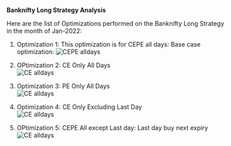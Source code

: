 **Banknifty Long Strategy Analysis**  

Here are the list of Optimizations performed on the Banknifty Long Strategy in the month of Jan-2022:  

1. Optimization 1: This optimization is for CEPE all days: Base case optimization:
   ![CEPE alldays](https://github.com/qodeinvestments/Bankniftylong/blob/main/analysis/CEPEalldays.png)

2. OPtimization 2: CE Only All Days  
    ![CE alldays](https://github.com/qodeinvestments/Bankniftylong/blob/main/analysis/CEalldays.png) 

3. Optimization 3: PE Only All Days  
    ![CE alldays](https://github.com/qodeinvestments/Bankniftylong/blob/main/analysis/PEalldays.png) 
   
4. Optimization 4: CE Only Excluding Last Day  
    ![CE alldays](https://github.com/qodeinvestments/Bankniftylong/blob/main/analysis/CEalldays.png) 
 

5. OPtimization 5: CEPE All except Last day: Last day buy next expiry 
    ![CE alldays](https://github.com/qodeinvestments/Bankniftylong/blob/main/analysis/CEPE%20Alldays%20LDnextexp.png) 




   
